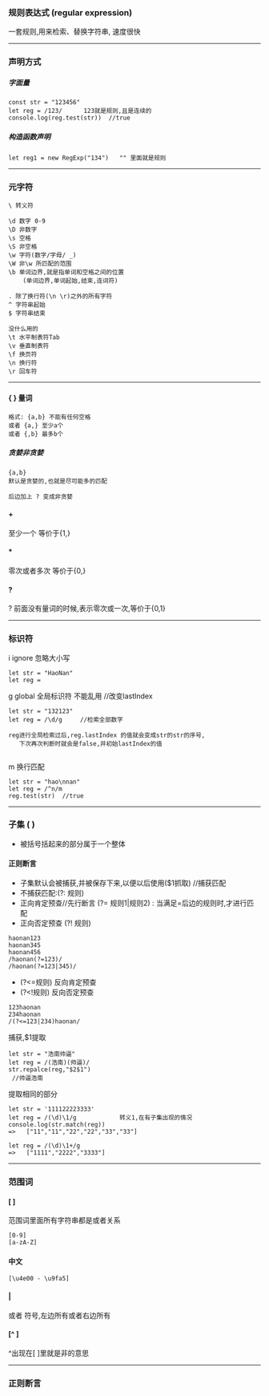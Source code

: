 ### 规则表达式 (regular expression) 
一套规则,用来检索、替换字符串, 速度很快

---

### 声明方式

##### 字面量
```
const str = "123456"
let reg = /123/      123就是规则,且是连续的
console.log(reg.test(str))  //true
 ```
 
##### 构造函数声明
```
let reg1 = new RegExp("134")   "" 里面就是规则
```

---

### 元字符
```
\ 转义符

\d 数字 0-9
\D 非数字
\s 空格
\S 非空格
\w 字符(数字/字母/ _)
\W 非\w 所匹配的范围
\b 单词边界,就是指单词和空格之间的位置
    (单词边界,单词起始,结束,连词符)
    
. 除了换行符(\n \r)之外的所有字符
^ 字符串起始
$ 字符串结束

没什么用的
\t 水平制表符Tab
\v 垂直制表符
\f 换页符
\n 换行符
\r 回车符
```
---

#### { } 量词
```
格式: {a,b} 不能有任何空格
或者 {a,} 至少a个
或者 {,b} 最多b个
```
##### 贪婪非贪婪
```
{a,b}
默认是贪婪的,也就是尽可能多的匹配

后边加上 ? 变成非贪婪

```
#### + 
至少一个 等价于{1,}

#### * 
零次或者多次 等价于{0,}

#### ?
? 前面没有量词的时候,表示零次或一次,等价于{0,1}

---

### 标识符
i  ignore 忽略大小写
```
let str = "HaoNan"
let reg = 
```

g  global 全局标识符 不能乱用   //改变lastIndex
```
let str = "132123"
let reg = /\d/g     //检索全部数字

reg进行全局检索过后,reg.lastIndex 的值就会变成str的str的序号,
   下次再次判断时就会是false,并初始lastIndex的值


```
m 换行匹配 
```
let str = "hao\nnan"
let reg = /^n/m 
reg.test(str)  //true
```
---

### 子集  ( )
- 被括号括起来的部分属于一个整体
#### 正则断言
- 子集默认会被捕获,并被保存下来,以便以后使用($1抓取) //捕获匹配
- 不捕获匹配:(?: 规则) 
- 正向肯定预查//先行断言 (?= 规则1|规则2) : 当满足=后边的规则时,才进行匹配 
- 正向否定预查 (?! 规则)
```
haonan123
haonan345
haonan456
/haonan(?=123)/
/haonan(?=123|345)/
```

- (?<=规则) 反向肯定预查
- (?<!规则) 反向否定预查
```
123haonan
234haonan
/(?<=123|234)haonan/
```
捕获,$1提取
```
let str = "浩南帅逼"
let reg = /(浩南)(帅逼)/
str.repalce(reg,"$2$1")
 //帅逼浩南
```
提取相同的部分
```
let str = '111122223333'
let reg = /(\d)\1/g            转义1,在有子集出现的情况
console.log(str.match(reg))  
=>   ["11","11","22","22","33","33"]

let reg = /(\d)\1+/g
=>   ["1111","2222","3333"]
```
---

### 范围词
#### [ ]
范围词里面所有字符串都是或者关系
```
[0-9]  
[a-zA-Z]

```
#### 中文
```
[\u4e00 - \u9fa5]
```

#### |
或者 符号,左边所有或者右边所有

#### [^ ]
^出现在[ ]里就是非的意思

---

### 正则断言





































